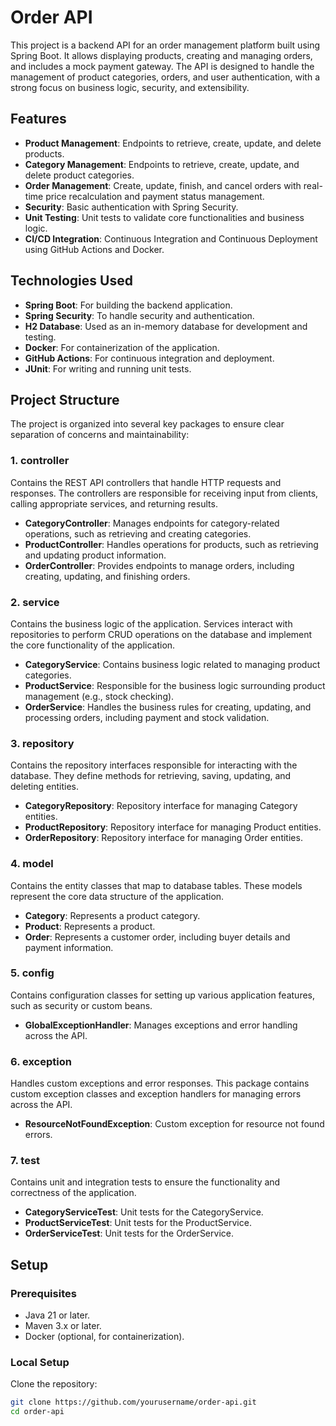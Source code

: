 # Order API

This project is a backend API for an order management platform built using Spring Boot. It allows displaying products, creating and managing orders, and includes a mock payment gateway. The API is designed to handle the management of product categories, orders, and user authentication, with a strong focus on business logic, security, and extensibility.

## Features
- **Product Management**: Endpoints to retrieve, create, update, and delete products.
- **Category Management**: Endpoints to retrieve, create, update, and delete product categories.
- **Order Management**: Create, update, finish, and cancel orders with real-time price recalculation and payment status management.
- **Security**: Basic authentication with Spring Security.
- **Unit Testing**: Unit tests to validate core functionalities and business logic.
- **CI/CD Integration**: Continuous Integration and Continuous Deployment using GitHub Actions and Docker.

## Technologies Used
- **Spring Boot**: For building the backend application.
- **Spring Security**: To handle security and authentication.
- **H2 Database**: Used as an in-memory database for development and testing.
- **Docker**: For containerization of the application.
- **GitHub Actions**: For continuous integration and deployment.
- **JUnit**: For writing and running unit tests.

## Project Structure

The project is organized into several key packages to ensure clear separation of concerns and maintainability:

### 1. controller
Contains the REST API controllers that handle HTTP requests and responses. The controllers are responsible for receiving input from clients, calling appropriate services, and returning results.

- **CategoryController**: Manages endpoints for category-related operations, such as retrieving and creating categories.
- **ProductController**: Handles operations for products, such as retrieving and updating product information.
- **OrderController**: Provides endpoints to manage orders, including creating, updating, and finishing orders.

### 2. service
Contains the business logic of the application. Services interact with repositories to perform CRUD operations on the database and implement the core functionality of the application.

- **CategoryService**: Contains business logic related to managing product categories.
- **ProductService**: Responsible for the business logic surrounding product management (e.g., stock checking).
- **OrderService**: Handles the business rules for creating, updating, and processing orders, including payment and stock validation.

### 3. repository
Contains the repository interfaces responsible for interacting with the database. They define methods for retrieving, saving, updating, and deleting entities.

- **CategoryRepository**: Repository interface for managing Category entities.
- **ProductRepository**: Repository interface for managing Product entities.
- **OrderRepository**: Repository interface for managing Order entities.

### 4. model
Contains the entity classes that map to database tables. These models represent the core data structure of the application.

- **Category**: Represents a product category.
- **Product**: Represents a product.
- **Order**: Represents a customer order, including buyer details and payment information.

### 5. config
Contains configuration classes for setting up various application features, such as security or custom beans.

- **GlobalExceptionHandler**: Manages exceptions and error handling across the API.

### 6. exception
Handles custom exceptions and error responses. This package contains custom exception classes and exception handlers for managing errors across the API.

- **ResourceNotFoundException**: Custom exception for resource not found errors.

### 7. test
Contains unit and integration tests to ensure the functionality and correctness of the application.

- **CategoryServiceTest**: Unit tests for the CategoryService.
- **ProductServiceTest**: Unit tests for the ProductService.
- **OrderServiceTest**: Unit tests for the OrderService.

## Setup

### Prerequisites
- Java 21 or later.
- Maven 3.x or later.
- Docker (optional, for containerization).

### Local Setup
Clone the repository:

```bash
git clone https://github.com/yourusername/order-api.git
cd order-api
